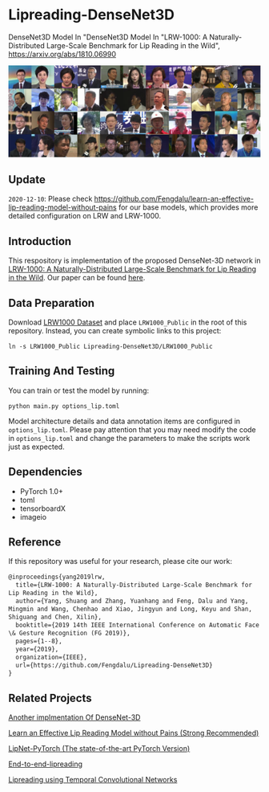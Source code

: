 # Lipreading-DenseNet3D
DenseNet3D Model In "DenseNet3D Model In "LRW-1000: A Naturally-Distributed Large-Scale Benchmark for Lip Reading in the Wild", https://arxiv.org/abs/1810.06990

![Sample of the proposed LRW-1000](banner.png)

## Update

`2020-12-10`: Please check https://github.com/Fengdalu/learn-an-effective-lip-reading-model-without-pains for our base models, which provides more detailed configuration on LRW and LRW-1000.

## Introduction   

This respository is implementation of the proposed DenseNet-3D network in [LRW-1000: A Naturally-Distributed Large-Scale Benchmark for Lip Reading in the Wild](https://arxiv.org/pdf/1810.06990.pdf). Our paper can be found [here](https://arxiv.org/pdf/1810.06990.pdf).

## Data Preparation

Download [LRW1000 Dataset](https://vipl.ict.ac.cn/view_database.php?id=14) and place `LRW1000_Public` in the root of this repository. Instead, you can create symbolic links to this project: 

```
ln -s LRW1000_Public Lipreading-DenseNet3D/LRW1000_Public
```

## Training And Testing

You can train or test the model by running: 

```
python main.py options_lip.toml
```

Model architecture details and data annotation items are configured in `options_lip.toml`. Please pay attention that you may need modify the code in `options_lip.toml` and change the parameters to make the scripts work just as expected. 

## Dependencies

* PyTorch 1.0+
* toml
* tensorboardX 
* imageio

## Reference

If this repository was useful for your research, please cite our work:

```
@inproceedings{yang2019lrw,
  title={LRW-1000: A Naturally-Distributed Large-Scale Benchmark for Lip Reading in the Wild},
  author={Yang, Shuang and Zhang, Yuanhang and Feng, Dalu and Yang, Mingmin and Wang, Chenhao and Xiao, Jingyun and Long, Keyu and Shan, Shiguang and Chen, Xilin},
  booktitle={2019 14th IEEE International Conference on Automatic Face \& Gesture Recognition (FG 2019)},
  pages={1--8},
  year={2019},
  organization={IEEE},
  url={https://github.com/Fengdalu/Lipreading-DenseNet3D}
}
```


## Related Projects

[Another implmentation Of DenseNet-3D](https://github.com/NirHeaven/D3D)

[Learn an Effective Lip Reading Model without Pains (Strong Recommended)](https://github.com/Fengdalu/learn-an-effective-lip-reading-model-without-pains) 

[LipNet-PyTorch (The state-of-the-art PyTorch Version)](https://github.com/Fengdalu/LipNet-PyTorch) 

[End-to-end-lipreading](https://github.com/mpc001/end-to-end-lipreading)

[Lipreading using Temporal Convolutional Networks](https://github.com/mpc001/Lipreading_using_Temporal_Convolutional_Networks)

